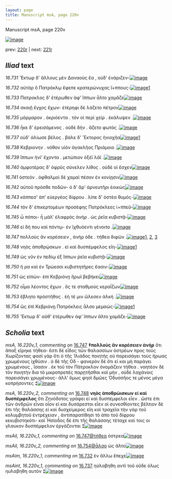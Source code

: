 ```yaml
---
layout: page
title: Manuscript msA, page 220v
---
```


Manuscript msA, page 220v

[![image](http://www.homermultitext.org/iipsrv?OBJ=IIP,1.0&FIF=/project/homer/pyramidal/deepzoom/hmt/vaimg/2017a/VA220VN_0722.tif&WID=100&CVT=JPEG)](http://www.homermultitext.org/ict2/?urn=urn:cite2:hmt:vaimg.2017a:VA220VN_0722)

prev:  [220r](../220r) | next:  [221r](../221r)

## *Iliad* text

*16.731* <a id="16.731"/> Ἕκτωρ δ' ἄλλους μὲν Δαναοὺς ἔα , οὐδ' ἐνάριζεν-[![image](http://www.homermultitext.org/iipsrv?OBJ=IIP,1.0&FIF=/project/homer/pyramidal/deepzoom/hmt/vaimg/2017a/VA220VN_0722.tif&RGN=0.4786,0.2223,0.3961,0.02766&WID=1000&CVT=JPEG)](http://www.homermultitext.org/ict2/?urn=urn:cite2:hmt:vaimg.2017a:VA220VN_0722@0.4786,0.2223,0.3961,0.02766)

*16.732* <a id="16.732"/> αὐτὰρ ὃ Πατρόκλῳ ἔφεπε κρατερώνυχας ἵ+ππους-[![image](http://www.homermultitext.org/iipsrv?OBJ=IIP,1.0&FIF=/project/homer/pyramidal/deepzoom/hmt/vaimg/2017a/VA220VN_0722.tif&RGN=0.4823,0.2429,0.3981,0.02448&WID=1000&CVT=JPEG)](http://www.homermultitext.org/ict2/?urn=urn:cite2:hmt:vaimg.2017a:VA220VN_0722@0.4823,0.2429,0.3981,0.02448)[1](#msAim_16.220v_1)

*16.733* <a id="16.733"/> Πατροκλος δ' ἑτέρωθεν ἀφ' ἵππων ἆλτο χαμᾶζε[![image](http://www.homermultitext.org/iipsrv?OBJ=IIP,1.0&FIF=/project/homer/pyramidal/deepzoom/hmt/vaimg/2017a/VA220VN_0722.tif&RGN=0.4766,0.2646,0.3769,0.02199&WID=1000&CVT=JPEG)](http://www.homermultitext.org/ict2/?urn=urn:cite2:hmt:vaimg.2017a:VA220VN_0722@0.4766,0.2646,0.3769,0.02199)

*16.734* <a id="16.734"/> σκαιῇ ἔγχος ἔχων- ἑτέρηφι δὲ λάζετο πέτρον[![image](http://www.homermultitext.org/iipsrv?OBJ=IIP,1.0&FIF=/project/homer/pyramidal/deepzoom/hmt/vaimg/2017a/VA220VN_0722.tif&RGN=0.4812,0.2827,0.3882,0.02116&WID=1000&CVT=JPEG)](http://www.homermultitext.org/ict2/?urn=urn:cite2:hmt:vaimg.2017a:VA220VN_0722@0.4812,0.2827,0.3882,0.02116)

*16.735* <a id="16.735"/> μάρμαρον . ὀκριόεντα . τόν οἱ περὶ χεὶρ . ἐκάλυψεν .[![image](http://www.homermultitext.org/iipsrv?OBJ=IIP,1.0&FIF=/project/homer/pyramidal/deepzoom/hmt/vaimg/2017a/VA220VN_0722.tif&RGN=0.4856,0.3017,0.4046,0.02254&WID=1000&CVT=JPEG)](http://www.homermultitext.org/ict2/?urn=urn:cite2:hmt:vaimg.2017a:VA220VN_0722@0.4856,0.3017,0.4046,0.02254)

*16.736* <a id="16.736"/> ἧκε δ' ἐρεισάμενος . οὐδὲ δὴν . ἄζετο φωτὸς .[![image](http://www.homermultitext.org/iipsrv?OBJ=IIP,1.0&FIF=/project/homer/pyramidal/deepzoom/hmt/vaimg/2017a/VA220VN_0722.tif&RGN=0.4854,0.3184,0.3756,0.02324&WID=1000&CVT=JPEG)](http://www.homermultitext.org/ict2/?urn=urn:cite2:hmt:vaimg.2017a:VA220VN_0722@0.4854,0.3184,0.3756,0.02324)

*16.737* <a id="16.737"/> οὐδ' ἁλίωσε βέλος . βάλε δ' Ἕκτορος ἡνιοχῆα[![image](http://www.homermultitext.org/iipsrv?OBJ=IIP,1.0&FIF=/project/homer/pyramidal/deepzoom/hmt/vaimg/2017a/VA220VN_0722.tif&RGN=0.4866,0.3373,0.3815,0.02420&WID=1000&CVT=JPEG)](http://www.homermultitext.org/ict2/?urn=urn:cite2:hmt:vaimg.2017a:VA220VN_0722@0.4866,0.3373,0.3815,0.02420)[1](#msAint_16.220v_1)

*16.738* <a id="16.738"/> Κεβριονην . νόθον υἱὸν ἀγακλῆος Πριάμοιο .[![image](http://www.homermultitext.org/iipsrv?OBJ=IIP,1.0&FIF=/project/homer/pyramidal/deepzoom/hmt/vaimg/2017a/VA220VN_0722.tif&RGN=0.4862,0.3556,0.3530,0.02337&WID=1000&CVT=JPEG)](http://www.homermultitext.org/ict2/?urn=urn:cite2:hmt:vaimg.2017a:VA220VN_0722@0.4862,0.3556,0.3530,0.02337)

*16.739* <a id="16.739"/> ἵππων ἡνί' ἔχοντα . μετώπιον ὀξέϊ λᾶϊ .[![image](http://www.homermultitext.org/iipsrv?OBJ=IIP,1.0&FIF=/project/homer/pyramidal/deepzoom/hmt/vaimg/2017a/VA220VN_0722.tif&RGN=0.4875,0.3726,0.3565,0.02697&WID=1000&CVT=JPEG)](http://www.homermultitext.org/ict2/?urn=urn:cite2:hmt:vaimg.2017a:VA220VN_0722@0.4875,0.3726,0.3565,0.02697)

*16.740* <a id="16.740"/> ἀμφοτέρας δ' ὀφρῦς σύνελεν λίθος . οὐδέ οἱ ἔσχεν[![image](http://www.homermultitext.org/iipsrv?OBJ=IIP,1.0&FIF=/project/homer/pyramidal/deepzoom/hmt/vaimg/2017a/VA220VN_0722.tif&RGN=0.4845,0.3910,0.4070,0.02725&WID=1000&CVT=JPEG)](http://www.homermultitext.org/ict2/?urn=urn:cite2:hmt:vaimg.2017a:VA220VN_0722@0.4845,0.3910,0.4070,0.02725)

*16.741* <a id="16.741"/> ὀστεόν . ὀφθαλμοὶ δὲ χαμαὶ πέσον ἐν κονίῃσιν[![image](http://www.homermultitext.org/iipsrv?OBJ=IIP,1.0&FIF=/project/homer/pyramidal/deepzoom/hmt/vaimg/2017a/VA220VN_0722.tif&RGN=0.4869,0.4112,0.3747,0.02268&WID=1000&CVT=JPEG)](http://www.homermultitext.org/ict2/?urn=urn:cite2:hmt:vaimg.2017a:VA220VN_0722@0.4869,0.4112,0.3747,0.02268)

*16.742* <a id="16.742"/> αὐτοῦ πρόσθε ποδῶν- ὁ δ' ἂρ' ἀρνευτῆρι ἐοικὼς[![image](http://www.homermultitext.org/iipsrv?OBJ=IIP,1.0&FIF=/project/homer/pyramidal/deepzoom/hmt/vaimg/2017a/VA220VN_0722.tif&RGN=0.4893,0.4320,0.3920,0.01853&WID=1000&CVT=JPEG)](http://www.homermultitext.org/ict2/?urn=urn:cite2:hmt:vaimg.2017a:VA220VN_0722@0.4893,0.4320,0.3920,0.01853)

*16.743* <a id="16.743"/> κάππεσ' ἀπ' εὐεργέος δίφρου . λίπε δ' ὀστέα θυμός-[![image](http://www.homermultitext.org/iipsrv?OBJ=IIP,1.0&FIF=/project/homer/pyramidal/deepzoom/hmt/vaimg/2017a/VA220VN_0722.tif&RGN=0.4910,0.4491,0.4022,0.01978&WID=1000&CVT=JPEG)](http://www.homermultitext.org/ict2/?urn=urn:cite2:hmt:vaimg.2017a:VA220VN_0722@0.4910,0.4491,0.4022,0.01978)

*16.744* <a id="16.744"/> τὸν δ' ἐπικερτομέων προσέφης Πατρόκλεες ἱ+ππεῦ-[![image](http://www.homermultitext.org/iipsrv?OBJ=IIP,1.0&FIF=/project/homer/pyramidal/deepzoom/hmt/vaimg/2017a/VA220VN_0722.tif&RGN=0.4886,0.4671,0.4108,0.02310&WID=1000&CVT=JPEG)](http://www.homermultitext.org/ict2/?urn=urn:cite2:hmt:vaimg.2017a:VA220VN_0722@0.4886,0.4671,0.4108,0.02310)

*16.745* <a id="16.745"/> ὦ πόποι- ἦ μάλ' ἐλαφρὸς ἀνὴρ . ὡς ῥεῖα κυβιστᾷ-[![image](http://www.homermultitext.org/iipsrv?OBJ=IIP,1.0&FIF=/project/homer/pyramidal/deepzoom/hmt/vaimg/2017a/VA220VN_0722.tif&RGN=0.4889,0.4871,0.4038,0.02420&WID=1000&CVT=JPEG)](http://www.homermultitext.org/ict2/?urn=urn:cite2:hmt:vaimg.2017a:VA220VN_0722@0.4889,0.4871,0.4038,0.02420)

*16.746* <a id="16.746"/> εἰ δή που καὶ πόντῳ- ἐν ϊχθυόεντι γένοιτο .[![image](http://www.homermultitext.org/iipsrv?OBJ=IIP,1.0&FIF=/project/homer/pyramidal/deepzoom/hmt/vaimg/2017a/VA220VN_0722.tif&RGN=0.4947,0.5048,0.3710,0.01909&WID=1000&CVT=JPEG)](http://www.homermultitext.org/ict2/?urn=urn:cite2:hmt:vaimg.2017a:VA220VN_0722@0.4947,0.5048,0.3710,0.01909)

*16.747* <a id="16.747"/> πολλοὺς ἂν κορέσειεν , ἀνὴρ ὁδε . τήθεα διφῶν .[![image](http://www.homermultitext.org/iipsrv?OBJ=IIP,1.0&FIF=/project/homer/pyramidal/deepzoom/hmt/vaimg/2017a/VA220VN_0722.tif&RGN=0.4932,0.5210,0.3935,0.02573&WID=1000&CVT=JPEG)](http://www.homermultitext.org/ict2/?urn=urn:cite2:hmt:vaimg.2017a:VA220VN_0722@0.4932,0.5210,0.3935,0.02573)[1](#msA_16.220v_1), [2](#msAil_16.220r_1), [3](#msAil_16.220v_1)

*16.748* <a id="16.748"/> νηὸς ἀποθρῴσκων . εἰ καὶ δυσπέμφελος εἴη-[![image](http://www.homermultitext.org/iipsrv?OBJ=IIP,1.0&FIF=/project/homer/pyramidal/deepzoom/hmt/vaimg/2017a/VA220VN_0722.tif&RGN=0.5022,0.5404,0.3779,0.02254&WID=1000&CVT=JPEG)](http://www.homermultitext.org/ict2/?urn=urn:cite2:hmt:vaimg.2017a:VA220VN_0722@0.5022,0.5404,0.3779,0.02254)[1](#msA_16.220v_2)

*16.749* <a id="16.749"/> ὡς νῦν ἐν πεδίῳ ἐξ ἵππων ῥεῖα κυβιστᾷ-[![image](http://www.homermultitext.org/iipsrv?OBJ=IIP,1.0&FIF=/project/homer/pyramidal/deepzoom/hmt/vaimg/2017a/VA220VN_0722.tif&RGN=0.5013,0.5604,0.3522,0.02517&WID=1000&CVT=JPEG)](http://www.homermultitext.org/ict2/?urn=urn:cite2:hmt:vaimg.2017a:VA220VN_0722@0.5013,0.5604,0.3522,0.02517)

*16.750* <a id="16.750"/> ῆ ρα καὶ ἐν Τρώεσσι κυβιστητῆρες ἔασιν-[![image](http://www.homermultitext.org/iipsrv?OBJ=IIP,1.0&FIF=/project/homer/pyramidal/deepzoom/hmt/vaimg/2017a/VA220VN_0722.tif&RGN=0.5000,0.5773,0.3449,0.02877&WID=1000&CVT=JPEG)](http://www.homermultitext.org/ict2/?urn=urn:cite2:hmt:vaimg.2017a:VA220VN_0722@0.5000,0.5773,0.3449,0.02877)

*16.751* <a id="16.751"/> ὡς εἰπὼν- ἐπὶ Κεβριόνῃ ἥρωϊ βεβήκει[![image](http://www.homermultitext.org/iipsrv?OBJ=IIP,1.0&FIF=/project/homer/pyramidal/deepzoom/hmt/vaimg/2017a/VA220VN_0722.tif&RGN=0.4974,0.5976,0.3738,0.02476&WID=1000&CVT=JPEG)](http://www.homermultitext.org/ict2/?urn=urn:cite2:hmt:vaimg.2017a:VA220VN_0722@0.4974,0.5976,0.3738,0.02476)

*16.752* <a id="16.752"/> οἷμα λέοντος ἔχων . ὅς τε σταθμοὺς κεραΐζων[![image](http://www.homermultitext.org/iipsrv?OBJ=IIP,1.0&FIF=/project/homer/pyramidal/deepzoom/hmt/vaimg/2017a/VA220VN_0722.tif&RGN=0.4982,0.6167,0.3709,0.02282&WID=1000&CVT=JPEG)](http://www.homermultitext.org/ict2/?urn=urn:cite2:hmt:vaimg.2017a:VA220VN_0722@0.4982,0.6167,0.3709,0.02282)

*16.753* <a id="16.753"/> ἔβλητο πρὸστῆθος . ἑή τέ μιν ὤλεσεν ἀλκή .[![image](http://www.homermultitext.org/iipsrv?OBJ=IIP,1.0&FIF=/project/homer/pyramidal/deepzoom/hmt/vaimg/2017a/VA220VN_0722.tif&RGN=0.4969,0.6332,0.3697,0.03001&WID=1000&CVT=JPEG)](http://www.homermultitext.org/ict2/?urn=urn:cite2:hmt:vaimg.2017a:VA220VN_0722@0.4969,0.6332,0.3697,0.03001)

*16.754* <a id="16.754"/> ὣς ἐπὶ Κεβριόνῃ Πατρόκλεις ἆλσο μεμαώς-[![image](http://www.homermultitext.org/iipsrv?OBJ=IIP,1.0&FIF=/project/homer/pyramidal/deepzoom/hmt/vaimg/2017a/VA220VN_0722.tif&RGN=0.4993,0.6451,0.3878,0.03029&WID=1000&CVT=JPEG)](http://www.homermultitext.org/ict2/?urn=urn:cite2:hmt:vaimg.2017a:VA220VN_0722@0.4993,0.6451,0.3878,0.03029)[1](#msAil_16.220v_2)

*16.755* <a id="16.755"/> Ἕκτωρ δ' αῦθ' ἑτέρωθεν ἀφ' ἵππων ᾶλτο χαμᾶζε-[![image](http://www.homermultitext.org/iipsrv?OBJ=IIP,1.0&FIF=/project/homer/pyramidal/deepzoom/hmt/vaimg/2017a/VA220VN_0722.tif&RGN=0.4934,0.6700,0.4094,0.02863&WID=1000&CVT=JPEG)](http://www.homermultitext.org/ict2/?urn=urn:cite2:hmt:vaimg.2017a:VA220VN_0722@0.4934,0.6700,0.4094,0.02863)

## *Scholia* text

*msA, 16.220v_1, commenting on* [16.747](#16.747)  <a id="msA_16.220v_1"/> **‡πολλοὺς ἂν κορέσειεν ἀνὴρ** ὅτι ἅπαξ εἴρηκε τήθεα- ἔστι δὲ εἶδος τῶν θαλασσίων ὁστρέων προς τοὺς Χωρίζοντας φασὶ γὰρ ὅτι ὁ τῆς Ἰλιάδος ποιητὴς οὐ παρεισάγει τοὺς ἥρωας χρωμένους ἰχθύσιν . ὁ δὲ τῆς Οδ - φανερὸν δὲ ὅτι εἰ και μὴ παράγει χρωμένους , ἴσασιν . ἐκ τοῦ τὸν Πάτροκλον ὀνομάζειν τήθεα . νοητέον δὲ τὸν ποιητὴν δια τὸ μικροπρεπὲς παρῃτῆσθαι καὶ μὴν , οὐδὲ λαχάνοις παρεισάγει χρωμένους- ἀλλ' ὅμως φησὶ δμῶες Ὀδυσσῆος τε μένος μέγα κοπρήσοντες ⁑[![image](http://www.homermultitext.org/iipsrv?OBJ=IIP,1.0&FIF=/project/homer/pyramidal/deepzoom/hmt/vaimg/2017a/VA220VN_0722.tif&RGN=0.2351,0.5219,0.2283,0.1595&WID=1000&CVT=JPEG)](http://www.homermultitext.org/ict2/?urn=urn:cite2:hmt:vaimg.2017a:VA220VN_0722@0.2351,0.5219,0.2283,0.1595)

*msA, 16.220v_2, commenting on* [16.748](#16.748)  <a id="msA_16.220v_2"/> **νηὸς ἀποθρώισκων εἰ καὶ δυσπέμφελος** ὅτι Ζηνόδοτος γράφει εἰ καὶ δυσπέμφελοι εἶεν . ὥστε ἐπι τῶν ἀνδρῶν εἶναι οἷον εἰ και δυσάρεστοι εἶεν οἱ συνεσθίοντες βέλτιον δὲ ἐπι τῆς θαλάσσης εἰ καὶ δυσχείμερος εἴη καὶ τραχεῖα τὴν γὰρ τοῦ κολυμβητοῦ ἐντρέχειαν , ἀντιπαρατίθησι τὸ ἀπο τοῦ δίφρου κεκυβιστηκότι- καὶ Ἡσίοδος δὲ ἐπι τῆς θαλάσσης τέταχε καὶ τοις οι γλαυκον δυσπέμφελον ἐργάζονται ⁑[![image](http://www.homermultitext.org/iipsrv?OBJ=IIP,1.0&FIF=/project/homer/pyramidal/deepzoom/hmt/vaimg/2017a/VA220VN_0722.tif&RGN=0.2476,0.6775,0.6273,0.08893&WID=1000&CVT=JPEG)](http://www.homermultitext.org/ict2/?urn=urn:cite2:hmt:vaimg.2017a:VA220VN_0722@0.2476,0.6775,0.6273,0.08893)

*msAil, 16.220v_1, commenting on* [16.747@τήθεα](#16.747@τήθεα)  <a id="msAil_16.220v_1"/> όστρεα[![image](http://www.homermultitext.org/iipsrv?OBJ=IIP,1.0&FIF=/project/homer/pyramidal/deepzoom/hmt/vaimg/2017a/VA220VN_0722.tif&RGN=0.7988,0.5195,0.03021,0.007331&WID=1000&CVT=JPEG)](http://www.homermultitext.org/ict2/?urn=urn:cite2:hmt:vaimg.2017a:VA220VN_0722@0.7988,0.5195,0.03021,0.007331)

*msAil, 16.220v_2, commenting on* [16.754@ἆλσο](#16.754@ἆλσο)  <a id="msAil_16.220v_2"/> ὡς ᾶλτο[![image](http://www.homermultitext.org/iipsrv?OBJ=IIP,1.0&FIF=/project/homer/pyramidal/deepzoom/hmt/vaimg/2017a/VA220VN_0722.tif&RGN=0.7942,0.6490,0.03279,0.008160&WID=1000&CVT=JPEG)](http://www.homermultitext.org/ict2/?urn=urn:cite2:hmt:vaimg.2017a:VA220VN_0722@0.7942,0.6490,0.03279,0.008160)

*msAim, 16.220v_1, commenting on* [16.732](#16.732)  <a id="msAim_16.220v_1"/> ἐν ἄλλω ἔπεχε[![image](http://www.homermultitext.org/iipsrv?OBJ=IIP,1.0&FIF=/project/homer/pyramidal/deepzoom/hmt/vaimg/2017a/VA220VN_0722.tif&RGN=0.4270,0.2509,0.06006,0.01687&WID=1000&CVT=JPEG)](http://www.homermultitext.org/ict2/?urn=urn:cite2:hmt:vaimg.2017a:VA220VN_0722@0.4270,0.2509,0.06006,0.01687)

*msAint, 16.220v_1, commenting on* [16.737](#16.737)  <a id="msAint_16.220v_1"/> ηὐλαβηθη αντί τοῦ οῦδε ὁλως ηυλαβηθη αυτόν ⁑[![image](http://www.homermultitext.org/iipsrv?OBJ=IIP,1.0&FIF=/project/homer/pyramidal/deepzoom/hmt/vaimg/2017a/VA220VN_0722.tif&RGN=0.8561,0.3207,0.05619,0.03472&WID=1000&CVT=JPEG)](http://www.homermultitext.org/ict2/?urn=urn:cite2:hmt:vaimg.2017a:VA220VN_0722@0.8561,0.3207,0.05619,0.03472)